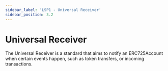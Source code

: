 ```yaml
---
sidebar_label: 'LSP1 - Universal Receiver'
sidebar_position: 3.2
---
```


# Universal Receiver

The Universal Receiver is a standard that aims to notify an ERC725Account when certain events happen, such as token transfers, or incoming transactions.
